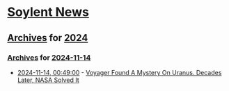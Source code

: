 # [Soylent News](../../../README.md)

## [Archives](../../index.md) for [2024](../index.md)

### [Archives](../../index.md) for [2024-11-14](index.md)

* [2024-11-14, 00:49:00](https://soylentnews.org/article.pl?sid=24/11/13/020239&from=rss) - [Voyager Found A Mystery On Uranus. Decades Later, NASA Solved It](https://soylentnews.org/article.pl?sid=24/11/13/020239&from=rss)
